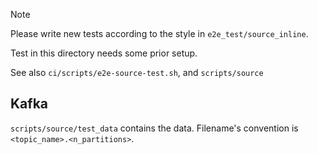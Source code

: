 > [!NOTE]
>
> Please write new tests according to the style in `e2e_test/source_inline`.

Test in this directory needs some prior setup.

See also `ci/scripts/e2e-source-test.sh`, and `scripts/source`

## Kafka

`scripts/source/test_data` contains the data. Filename's convention is `<topic_name>.<n_partitions>`.

